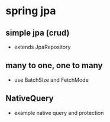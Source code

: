 # spring jpa 

## simple jpa (crud)
 - extends JpaRepository 
 
## many to one, one to many
 - use BatchSize and FetchMode
 
## NativeQuery 
 - example native query and protection